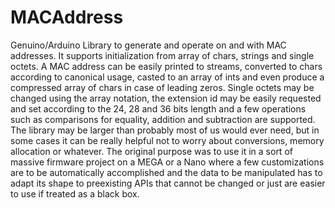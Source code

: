 # MACAddress
Genuino/Arduino Library to generate and operate on and with MAC addresses. It supports initialization from array of chars, strings and single octets. A MAC address can be easily printed to streams, converted to chars according to canonical usage, casted to an array of ints and even produce a compressed array of chars in case of leading zeros.
Single octets may be changed using the array notation, the extension id may be easily requested and set according to the 24, 28 and 36 bits length and a few operations such as comparisons for equality, addition and subtraction are supported.
The library may be larger than probably most of us would ever need, but in some cases it can be really helpful not to worry about conversions, memory allocation or whatever. The original purpose was to use it in a sort of massive firmware project on a MEGA or a Nano where a few customizations are to be automatically accomplished and the data to be manipulated has to adapt its shape to preexisting APIs that cannot be changed or just are easier to use if treated as a black box.
